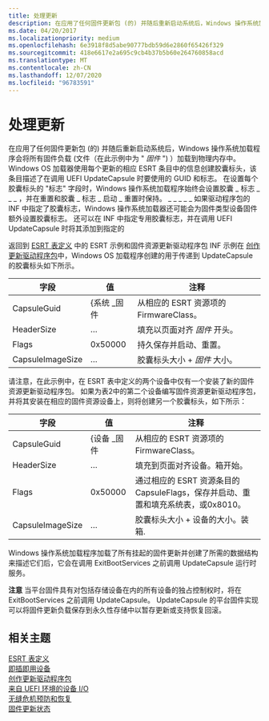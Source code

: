 ```yaml
---
title: 处理更新
description: 在应用了任何固件更新包 (的) 并随后重新启动系统后，Windows 操作系统加载程序会将所有固件负载 (文件（在此示例中为 "固件") ）加载到物理内存中。
ms.date: 04/20/2017
ms.localizationpriority: medium
ms.openlocfilehash: 6e3918f8d5abe90777bdb59d6e2860f65426f329
ms.sourcegitcommit: 418e6617e2a695c9cb4b37b5b60e264760858acd
ms.translationtype: MT
ms.contentlocale: zh-CN
ms.lasthandoff: 12/07/2020
ms.locfileid: "96783591"
---
```

# <a name="processing-updates"></a>处理更新


在应用了任何固件更新包 (的) 并随后重新启动系统后，Windows 操作系统加载程序会将所有固件负载 (文件（在此示例中为 " *固件* ") ）加载到物理内存中。 Windows OS 加载器使用每个更新的相应 ESRT 条目中的信息创建胶囊标头，该条目描述了在调用 UEFI UpdateCapsule 时要使用的 GUID 和标志。 在设置每个胶囊标头的 "标志" 字段时，Windows 操作系统加载程序始终会设置胶囊 \_ 标志 \_ \_ \_ ，并在重置和胶囊 \_ 标志 \_ 启动 \_ 重置时保持。 \_ \_ \_ \_ \_ 如果驱动程序包的 INF 中指定了胶囊标志，Windows 操作系统加载器还可能会为固件类型设备固件额外设置胶囊标志。 还可以在 INF 中指定专用胶囊标志，并在调用 UEFI UpdateCapsule 时将其添加到指定的

返回到 [ESRT 表定义](esrt-table-definition.md) 中的 ESRT 示例和固件资源更新驱动程序包 INF 示例在 [创作更新驱动程序包](authoring-an-update-driver-package.md)中，Windows OS 加载程序创建的用于传递到 UpdateCapsule 的胶囊标头如下所示。

| 字段            | 值              | 注释                                                 |
|------------------|--------------------|---------------------------------------------------------|
| CapsuleGuid      | {系统 \_固件 | 从相应的 ESRT 资源项的 FirmwareClass。 |
| HeaderSize       | …                  | 填充以页面对齐 *固件* 开头。              |
| Flags            | 0x50000            | 持久保存并启动、重置。                    |
| CapsuleImageSize | …                  | 胶囊标头大小 + *固件* 大小。       |

 

请注意，在此示例中，在 ESRT 表中定义的两个设备中仅有一个安装了新的固件资源更新驱动程序包。 如果为表2中的第二个设备编写固件资源更新驱动程序包，并将其安装在相应的固件资源设备上，则将创建另一个胶囊标头，如下所示：

| 字段            | 值              | 注释                                                                                                                                 |
|------------------|--------------------|-----------------------------------------------------------------------------------------------------------------------------------------|
| CapsuleGuid      | {设备 \_固件 | 从相应的 ESRT 资源项的 FirmwareClass。                                                                                 |
| HeaderSize       | …                  | 填充到页面对齐设备。箱开始。                                                                                                  |
| Flags            | 0x50000            | 通过相应的 ESRT 资源条目的 CapsuleFlags，保存并启动、重置和填充系统表，或0x8010。 |
| CapsuleImageSize | …                  | 胶囊标头大小 + 设备的大小。装箱.                                                                                           |

 

Windows 操作系统加载程序加载了所有挂起的固件更新并创建了所需的数据结构来描述它们后，它会在调用 ExitBootServices 之前调用 UpdateCapsule 运行时服务。

**注意**  当平台固件具有对包括存储设备在内的所有设备的独占控制权时，将在 ExitBootServices 之前调用 UpdateCapsule。 UpdateCapsule 的平台固件实现可以将固件更新负载保存到永久性存储中以暂存更新或支持恢复回滚。

 

## <a name="related-topics"></a>相关主题
[ESRT 表定义](esrt-table-definition.md)  
[即插即用设备](plug-and-play-device.md)  
[创作更新驱动程序包](authoring-an-update-driver-package.md)  
[来自 UEFI 环境的设备 I/O](device-i-o-from-the-uefi-environment.md)  
[无缝危机预防和恢复](seamless-crisis-prevention-and-recovery.md)  
[固件更新状态](firmware-update-status.md)  



